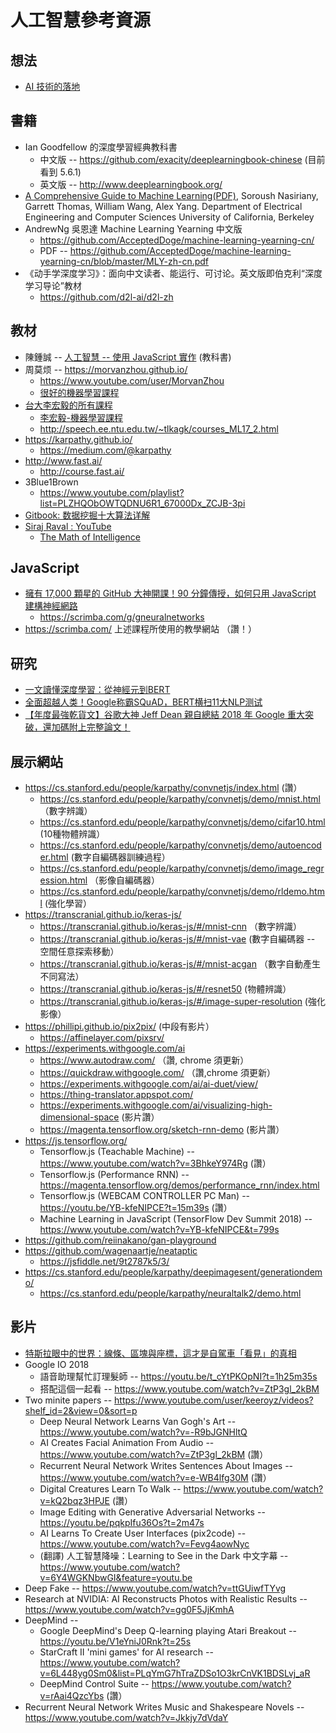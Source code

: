 # 人工智慧參考資源

## 想法

* [AI 技術的落地](./AiLending)

## 書籍

* Ian Goodfellow 的深度學習經典教科書
    * 中文版 -- https://github.com/exacity/deeplearningbook-chinese (目前看到 5.6.1)
    * 英文版 -- http://www.deeplearningbook.org/
* [A Comprehensive Guide to Machine Learning(PDF)](https://www.eecs189.org/static/resources/comprehensive-guide.pdf), Soroush Nasiriany, Garrett Thomas, William Wang, Alex Yang. Department of Electrical Engineering and Computer Sciences
University of California, Berkeley
* AndrewNg 吳恩達 Machine Learning Yearning 中文版
    * https://github.com/AcceptedDoge/machine-learning-yearning-cn/
    * PDF -- https://github.com/AcceptedDoge/machine-learning-yearning-cn/blob/master/MLY-zh-cn.pdf
* 《动手学深度学习》：面向中文读者、能运行、可讨论。英文版即伯克利“深度学习导论”教材
    * https://github.com/d2l-ai/d2l-zh

## 教材
* 陳鍾誠 -- [人工智慧 -- 使用 JavaScript 實作](https://misavo.com/view/ai/) (教科書)
* 周莫烦 -- https://morvanzhou.github.io/
    * https://www.youtube.com/user/MorvanZhou
    * [很好的機器學習課程](https://www.youtube.com/user/MorvanZhou/playlists)
* [台大李宏毅的所有課程](http://speech.ee.ntu.edu.tw/~tlkagk/courses.html)
    * [李宏毅-機器學習課程](https://www.youtube.com/playlist?list=PLJV_el3uVTsPy9oCRY30oBPNLCo89yu49)
    * http://speech.ee.ntu.edu.tw/~tlkagk/courses_ML17_2.html
* https://karpathy.github.io/
    * https://medium.com/@karpathy
* http://www.fast.ai/
    * http://course.fast.ai/
* 3Blue1Brown
    * https://www.youtube.com/playlist?list=PLZHQObOWTQDNU6R1_67000Dx_ZCJB-3pi
* [Gitbook: 数据挖掘十大算法详解](https://wizardforcel.gitbooks.io/dm-algo-top10/content/)
* [Siraj Raval : YouTube](https://www.youtube.com/channel/UCWN3xxRkmTPmbKwht9FuE5A/playlists)
    * [The Math of Intelligence](https://www.youtube.com/playlist?list=PL2-dafEMk2A7mu0bSksCGMJEmeddU_H4D)

## JavaScript

* [擁有 17,000 顆星的 GitHub 大神開課！90 分鐘傳授，如何只用 JavaScript 建構神經網路](https://buzzorange.com/techorange/2018/12/25/neural-networks-in-javascript/?fbclid=IwAR0VVHZnSL0_0bIZJf_qFtiGq5Bpp-MFwqXSlQF3zC31j-Q6lS-A82KxOt4)
    * https://scrimba.com/g/gneuralnetworks
* https://scrimba.com/ 上述課程所使用的教學網站 （讚！）


## 研究

* [一文讀懂深度學習：從神經元到BERT](http://bangqu.com/5533Bj.html)
* [全面超越人类！Google称霸SQuAD，BERT横扫11大NLP测试](https://mp.weixin.qq.com/s?__biz=MzIzNjc1NzUzMw==&mid=2247505887&idx=1&sn=f7689c766cacf435cefc10e30dd28960&scene=21#wechat_redirect)
* [【年度最強乾貨文】谷歌大神 Jeff Dean 親自總結 2018 年 Google 重大突破，還加碼附上完整論文！](https://buzzorange.com/techorange/2019/01/17/jeff-dean-2018-google-big-issue/)

## 展示網站

* https://cs.stanford.edu/people/karpathy/convnetjs/index.html (讚）
    * https://cs.stanford.edu/people/karpathy/convnetjs/demo/mnist.html （數字辨識）
    * https://cs.stanford.edu/people/karpathy/convnetjs/demo/cifar10.html (10種物體辨識）
    * https://cs.stanford.edu/people/karpathy/convnetjs/demo/autoencoder.html (數字自編碼器訓練過程）
    * https://cs.stanford.edu/people/karpathy/convnetjs/demo/image_regression.html （影像自編碼器）
    * https://cs.stanford.edu/people/karpathy/convnetjs/demo/rldemo.html (強化學習）
* https://transcranial.github.io/keras-js/
    * https://transcranial.github.io/keras-js/#/mnist-cnn （數字辨識）
    * https://transcranial.github.io/keras-js/#/mnist-vae (數字自編碼器 -- 空間任意探索移動）
    * https://transcranial.github.io/keras-js/#/mnist-acgan （數字自動產生不同寫法）
    * https://transcranial.github.io/keras-js/#/resnet50 (物體辨識）
    * https://transcranial.github.io/keras-js/#/image-super-resolution (強化影像）
* https://phillipi.github.io/pix2pix/ (中段有影片）
    * https://affinelayer.com/pixsrv/
* https://experiments.withgoogle.com/ai
    * https://www.autodraw.com/ （讚, chrome 須更新）
    * https://quickdraw.withgoogle.com/ （讚,chrome 須更新）
    * https://experiments.withgoogle.com/ai/ai-duet/view/
    * https://thing-translator.appspot.com/
    * https://experiments.withgoogle.com/ai/visualizing-high-dimensional-space (影片讚）
    * https://magenta.tensorflow.org/sketch-rnn-demo (影片讚）
* https://js.tensorflow.org/
    * Tensorflow.js (Teachable Machine) -- https://www.youtube.com/watch?v=3BhkeY974Rg  (讚）
    * Tensorflow.js (Performance RNN) -- https://magenta.tensorflow.org/demos/performance_rnn/index.html
    * Tensorflow.js (WEBCAM CONTROLLER PC Man) -- https://youtu.be/YB-kfeNIPCE?t=15m39s (讚）
    * Machine Learning in JavaScript (TensorFlow Dev Summit 2018) -- https://www.youtube.com/watch?v=YB-kfeNIPCE&t=799s
* https://github.com/reiinakano/gan-playground
* https://github.com/wagenaartje/neataptic
    * https://jsfiddle.net/9t2787k5/3/
* https://cs.stanford.edu/people/karpathy/deepimagesent/generationdemo/
    * https://cs.stanford.edu/people/karpathy/neuraltalk2/demo.html

## 影片

* [特斯拉眼中的世界：線條、區塊與座標，這才是自駕車「看見」的真相](https://buzzorange.com/techorange/2018/10/05/how-a-tesla-car-really-see-the-world/)
* Google IO 2018
    * 語音助理幫忙訂理髮師 -- https://youtu.be/t_cYtPKOpNI?t=1h25m35s
    * 搭配這個一起看 -- https://www.youtube.com/watch?v=ZtP3gl_2kBM
* Two minite papers -- https://www.youtube.com/user/keeroyz/videos?shelf_id=2&view=0&sort=p
    * Deep Neural Network Learns Van Gogh's Art -- https://www.youtube.com/watch?v=-R9bJGNHltQ
    * AI Creates Facial Animation From Audio -- https://www.youtube.com/watch?v=ZtP3gl_2kBM (讚）
    * Recurrent Neural Network Writes Sentences About Images -- https://www.youtube.com/watch?v=e-WB4lfg30M (讚）
    * Digital Creatures Learn To Walk -- https://www.youtube.com/watch?v=kQ2bqz3HPJE (讚）
    * Image Editing with Generative Adversarial Networks -- https://youtu.be/pqkpIfu36Os?t=2m47s
    * AI Learns To Create User Interfaces (pix2code) -- https://www.youtube.com/watch?v=Fevg4aowNyc
    * (翻譯) 人工智慧降噪：Learning to See in the Dark 中文字幕 -- https://www.youtube.com/watch?v=6Y4WGKNbwGI&feature=youtu.be
* Deep Fake -- https://www.youtube.com/watch?v=ttGUiwfTYvg
* Research at NVIDIA: AI Reconstructs Photos with Realistic Results -- https://www.youtube.com/watch?v=gg0F5JjKmhA
* DeepMind --
    * Google DeepMind's Deep Q-learning playing Atari Breakout -- https://youtu.be/V1eYniJ0Rnk?t=25s
    * StarCraft II 'mini games' for AI research -- https://www.youtube.com/watch?v=6L448yg0Sm0&list=PLqYmG7hTraZDSo1O3krCnVK1BDSLvj_aR
    * DeepMind Control Suite -- https://www.youtube.com/watch?v=rAai4QzcYbs (讚）
* Recurrent Neural Network Writes Music and Shakespeare Novels -- https://www.youtube.com/watch?v=Jkkjy7dVdaY
